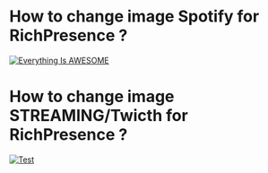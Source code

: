 # How to change image Spotify for RichPresence ?


[![Everything Is AWESOME](https://i.imgur.com/6TBqWFM.png)](https://vimeo.com/784225876 "Everything Is AWESOME")


# How to change image STREAMING/Twicth for RichPresence ?


[![Test](https://i.imgur.com/slgaiWB.png)](https://vimeo.com/784368248 "Everything Is AWESOME")
